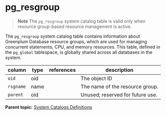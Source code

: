 # pg_resgroup 

> **Note** The `pg_resgroup` system catalog table is valid only when resource group-based resource management is active.

The `pg_resgroup` system catalog table contains information about Greenplum Database resource groups, which are used for managing concurrent statements, CPU, and memory resources. This table, defined in the `pg_global` tablespace, is globally shared across all databases in the system.

|column|type|references|description|
|------|----|----------|-----------|
|`oid`|oid| |The object ID|
|`rsgname`|name| |The name of the resource group.|
|`parent`|oid| |Unused; reserved for future use.|

**Parent topic:** [System Catalogs Definitions](../system_catalogs/catalog_ref-html.html)


